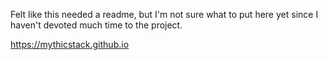 Felt like this needed a readme, but I'm not sure what to put here yet since I haven't devoted much time to the project.

https://mythicstack.github.io
